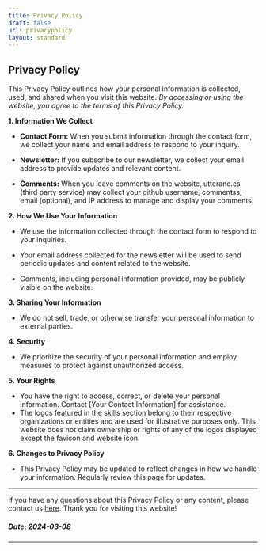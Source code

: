 ```yaml
---
title: Privacy Policy
draft: false
url: privacypolicy
layout: standard
---
```

## Privacy Policy

This Privacy Policy outlines how your personal information is collected, used, and shared when you visit this website. *By accessing or using the website, you agree to the terms of this Privacy Policy.*

**1. Information We Collect**

- **Contact Form:** When you submit information through the contact form, we collect your name and email address to respond to your inquiry.

- **Newsletter:** If you subscribe to our newsletter, we collect your email address to provide updates and relevant content.

- **Comments:** When you leave comments on the website, utteranc.es (third party service) may collect your github username, commentss, email (optional), and IP address to manage and display your comments.

**2. How We Use Your Information**

- We use the information collected through the contact form to respond to your inquiries.

- Your email address collected for the newsletter will be used to send periodic updates and content related to the website.

- Comments, including personal information provided, may be publicly visible on the website.

**3. Sharing Your Information**

- We do not sell, trade, or otherwise transfer your personal information to external parties.

**4. Security**

- We prioritize the security of your personal information and employ measures to protect against unauthorized access.

**5. Your Rights**

- You have the right to access, correct, or delete your personal information. Contact [Your Contact Information] for assistance.
- The logos featured in the skills section belong to their respective organizations or entities and are used for illustrative purposes only. This website does not claim ownership or rights of any of the logos displayed except the favicon and website icon.

**6. Changes to Privacy Policy**

- This Privacy Policy may be updated to reflect changes in how we handle your information. Regularly review this page for updates.

---

If you have any questions about this Privacy Policy or any content, please contact us [here](mailto:shreyashsomvanshi03+site_apero@gmail.com). Thank you for visiting this website!

##### Date: 2024-03-08
---
